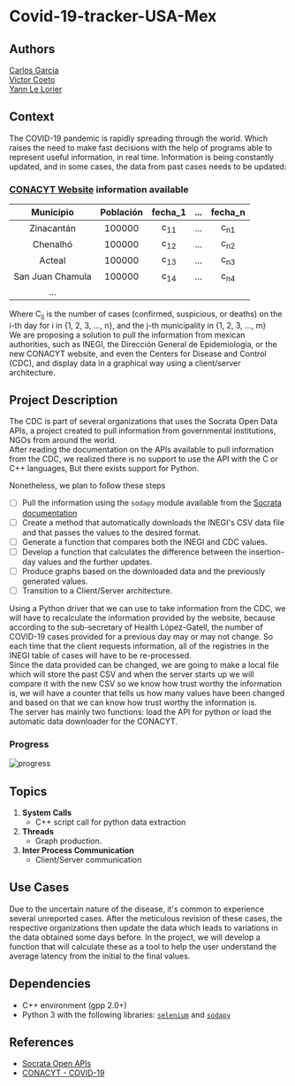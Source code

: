 
# Covid-19-tracker-USA-Mex

## Authors

[Carlos García](https://github.com/cxrlos)\
[Victor Coeto](https://github.com/vcoetoG)\
[Yann Le Lorier](https://github.com/yannlelorier)

## Context

The COVID-19 pandemic is rapidly spreading through the world. Which raises the need to make fast decisions with the help of programs able to represent useful information, in real time. Information is being constantly updated, and in some cases, the data from past cases needs to be updated:

### [CONACYT Website](https://datos.covid-19.conacyt.mx/#DOView) information available

| Municipio        | Población |     fecha_1        | ...  |       fecha_n      |
|:----------------:|:---------:|:------------------:|:----:|:------------------:|
| Zinacantán       | 100000    |   c<sub>11</sub>   | ...  |   c<sub>n1</sub>   |
| Chenalhó         | 100000    |   c<sub>12</sub>   | ...  |   c<sub>n2</sub>   |
| Acteal           | 100000    |   c<sub>13</sub>   | ...  |   c<sub>n3</sub>   |
| San Juan Chamula | 100000    |   c<sub>14</sub>   | ...  |   c<sub>n4</sub>   |
|...|

Where C<sub>ij</sub> is the number of cases (confirmed, suspicious, or deaths) on the i-th day for i in {1, 2, 3, ..., n}, and the j-th municipality in {1, 2, 3, ..., m}\
We are proposing a solution to pull the information from mexican authorities, such as INEGI, the Dirección General de Epidemiología, or the new CONACYT website, and even the Centers for Disease and Control (CDC), and display data in a graphical way using a client/server architecture.

## Project Description

The CDC is part of several organizations that uses the Socrata Open Data APIs, a project created to pull information from governmental institutions, NGOs from around the world.\
After reading the documentation on the APIs available to pull information from the CDC, we realized there is no support to use the API with the C or C++ languages, But there exists support for Python.

Nonetheless, we plan to follow these steps

- [ ] Pull the information using the ```sodapy``` module available from the [Socrata documentation](https://dev.socrata.com/)
- [ ] Create a method that automatically downloads the INEGI's CSV data file and that passes the values to the desired format.
- [ ] Generate a function that compares both the INEGI and CDC values.
- [ ] Develop a function that calculates the difference between the insertion-day values and the further updates.
- [ ] Produce graphs based on the downloaded data and the previously generated values.
- [ ] Transition to a Client/Server architecture.

Using a Python driver that we can use to take information from the CDC, we will have to recalculate the information provided by the website, because according to the sub-secretary of Health López-Gatell, the number of COVID-19 cases provided for a previous day may or may not change. So each time that the client requests information, all of the registries in the INEGI table of cases will have to be re-processed.\
Since the data provided can be changed, we are going to make a local file which will store the past CSV and when the server starts up we will compare it with the new CSV so we know how trust worthy the information is, we will have a counter that tells us how many values have been changed and based on that we can know how trust worthy the information is.\
The server has mainly two functions: load the API for python or load the automatic data downloader for the CONACYT.

### Progress

![progress](https://progress-bar.dev/0/ "progress")

## Topics

1. **System Calls**
   - C++ script call for python data extraction
2. **Threads**
   - Graph production.
3. **Inter Process Communication**
    - Client/Server communication

## Use Cases

Due to the uncertain nature of the disease, it's common to experience several unreported cases. After the meticulous revision of these cases, the respective organizations then update the data which leads to variations in the data obtained some days before. In the project, we will develop a function that will calculate these as a tool to help the user understand the average latency from the initial to the final values.

## Dependencies

- C++ environment (gpp 2.0+)
- Python 3 with the following libraries: [```selenium```](https://github.com/SeleniumHQ/selenium) and [```sodapy```](https://pypi.org/project/sodapy/) 

## References

- [Socrata Open APIs](https://dev.socrata.com/)
- [CONACYT - COVID-19](https://datos.covid-19.conacyt.mx/#DOView)
